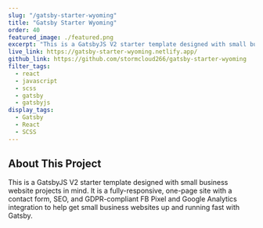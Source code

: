 ```yaml
---
slug: "/gatsby-starter-wyoming"
title: "Gatsby Starter Wyoming"
order: 40
featured_image: ./featured.png
excerpt: "This is a GatsbyJS V2 starter template designed with small business website projects in mind."
live_link: https://gatsby-starter-wyoming.netlify.app/
github_link: https://github.com/stormcloud266/gatsby-starter-wyoming
filter_tags:
  - react
  - javascript
  - scss
  - gatsby
  - gatsbyjs
display_tags:
  - Gatsby
  - React
  - SCSS
---
```


## About This Project

This is a GatsbyJS V2 starter template designed with small business website projects in mind. It is a fully-responsive, one-page site with a contact form, SEO, and GDPR-compliant FB Pixel and Google Analytics integration to help get small business websites up and running fast with Gatsby.
